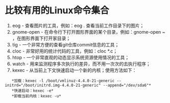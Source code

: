 # 比较有用的Linux命令集合
1. eog - 查看图片的工具，例如：eog . 查看当前工作目录下的图片；
2. gnome-open - 在命令行下打开图形界面的某个目录，例如：gnome-open ~ ，在图形界面下打开家目录；
3. tig - 一个非常方便的查看git仓库commit信息的工具；
4. cloc - 非常好用的统计代码的工具，例如：cloc *.c；
5. htop - 一个非常直观的动态显示系统资源使用情况的工具；
6. watch - 用来监测程序多次执行的差异，而不用一次次的去执行程序；
7. kexec - 从当前上下文快速启动一个新的内核；使用方法如下：
```
   *加载：kexec -l /boot/vmlinuz-4.4.0-21-generic --initrd="/boot/initrd.img-4.4.0-21-generic" --append="/dev/sda6"*
   *快速启动：kexec -e*
   *卸载当前内核：kexec -u*
```
